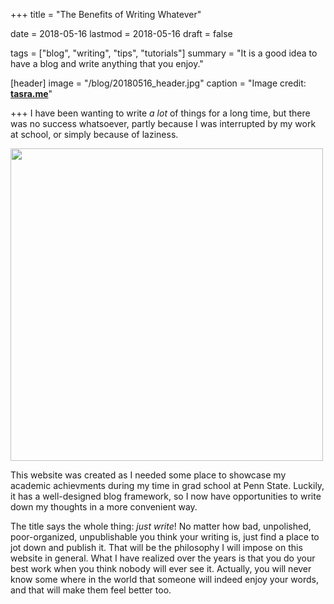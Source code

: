 +++
title = "The Benefits of Writing Whatever"

date = 2018-05-16
lastmod = 2018-05-16
draft = false

tags = ["blog", "writing", "tips", "tutorials"]
summary = "It is a good idea to have a blog and write anything that you enjoy."

[header]
image = "/blog/20180516_header.jpg"
caption = "Image credit: [**tasra.me**](http://tasra.me/just-write-background-wallpaper/)"

+++
I have been wanting to write _a lot_ of things for a long time, but there was no success whatsoever, partly because I was interrupted by my work at school, or simply because of laziness. 

<img src="/img/blog/20180516_laziness.png" width="500">

This website was created as I needed some place to showcase my academic achievments during my time in grad school at Penn State. Luckily, it has a well-designed blog framework, so I now have opportunities to write down my thoughts in a more convenient way. 

The title says the whole thing: _just write_! No matter how bad, unpolished, poor-organized, unpublishable you think your writing is, just find a place to jot down and publish it. That will be the philosophy I will impose on this website in general. What I have realized over the years is that you do your best work when you think nobody will ever see it. Actually, you will never know some where in the world that someone will indeed enjoy your words, and that will make them feel better too.

